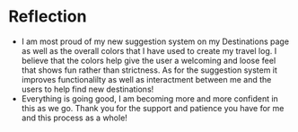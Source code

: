 # Reflection
- I am most proud of my new suggestion system on my Destinations page as well as the overall colors that I have used to create my travel log. I believe that the colors help give the user a welcoming and loose feel that shows fun rather than strictness. As for the suggestion system it improves functionalilty as well as interactment between me and the users to help find new destinations!
- Everything is going good, I am becoming more and more confident in this as we go. Thank you for the support and patience you have for me and this process as a whole!

